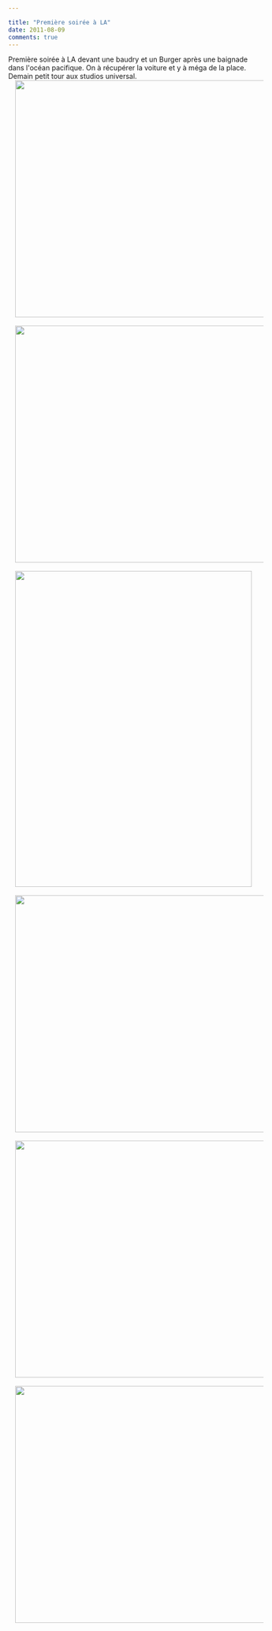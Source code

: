 ```yaml
---

title: "Première soirée à LA"
date: 2011-08-09
comments: true
---
```


<div class='post'>
    <div dir="ltr" style="text-align: left;" trbidi="on">
        <div>
            <div>Première soirée à LA devant une baudry et un Burger après une baignade dans l'océan pacifique. On à
                récupérer la voiture et y à méga de la place. Demain petit tour aux studios universal. <br />
                <div class="separator" style="clear: both; text-align: center;"><a
                        href="http://1.bp.blogspot.com/-o3v1Q-l4jNM/TlicVXrd82I/AAAAAAAAOvM/Y0EIyP4KWLw/s1600/IMG_20110808_192018.jpg"
                        imageanchor="1" style="margin-left: 1em; margin-right: 1em;"><img border="0" height="480"
                            src="http://1.bp.blogspot.com/-o3v1Q-l4jNM/TlicVXrd82I/AAAAAAAAOvM/Y0EIyP4KWLw/s640/IMG_20110808_192018.jpg"
                            width="640" /></a></div><br />
                <div class="separator" style="clear: both; text-align: center;"><a
                        href="http://3.bp.blogspot.com/--Qc7j4npIW4/TlicWP7ZXXI/AAAAAAAAOvQ/i3PfyVvUKwA/s1600/IMG_20110808_192028.jpg"
                        imageanchor="1" style="margin-left: 1em; margin-right: 1em;"><img border="0" height="480"
                            src="http://3.bp.blogspot.com/--Qc7j4npIW4/TlicWP7ZXXI/AAAAAAAAOvQ/i3PfyVvUKwA/s640/IMG_20110808_192028.jpg"
                            width="640" /></a></div><br />
                <div class="separator" style="clear: both; text-align: center;"><a
                        href="http://2.bp.blogspot.com/-PkYPmDb-6gs/TlicWo144ZI/AAAAAAAAOvU/QuP83FHGjQA/s1600/IMG_20110808_192040.jpg"
                        imageanchor="1" style="margin-left: 1em; margin-right: 1em;"><img border="0" height="640"
                            src="http://2.bp.blogspot.com/-PkYPmDb-6gs/TlicWo144ZI/AAAAAAAAOvU/QuP83FHGjQA/s640/IMG_20110808_192040.jpg"
                            width="480" /></a></div><br />
                <div class="separator" style="clear: both; text-align: center;"><a
                        href="http://1.bp.blogspot.com/-ULFEEUhb42s/TlicXK_b75I/AAAAAAAAOvY/V9AbnUBZfbU/s1600/IMG_20110808_195049.jpg"
                        imageanchor="1" style="margin-left: 1em; margin-right: 1em;"><img border="0" height="480"
                            src="http://1.bp.blogspot.com/-ULFEEUhb42s/TlicXK_b75I/AAAAAAAAOvY/V9AbnUBZfbU/s640/IMG_20110808_195049.jpg"
                            width="640" /></a></div><br />
                <div class="separator" style="clear: both; text-align: center;"><a
                        href="http://2.bp.blogspot.com/-N7qzxsnzNTc/TlicX3WhZDI/AAAAAAAAOvc/SrJ8cZd632Q/s1600/IMG_20110809_081931.jpg"
                        imageanchor="1" style="margin-left: 1em; margin-right: 1em;"><img border="0" height="480"
                            src="http://2.bp.blogspot.com/-N7qzxsnzNTc/TlicX3WhZDI/AAAAAAAAOvc/SrJ8cZd632Q/s640/IMG_20110809_081931.jpg"
                            width="640" /></a></div><br />
                <div class="separator" style="clear: both; text-align: center;"><a
                        href="http://4.bp.blogspot.com/-AWNqF5wzEO0/TlicYX4fTUI/AAAAAAAAOvg/f3LjWUVqLLo/s1600/IMG_20110809_082059.jpg"
                        imageanchor="1" style="margin-left: 1em; margin-right: 1em;"><img border="0" height="480"
                            src="http://4.bp.blogspot.com/-AWNqF5wzEO0/TlicYX4fTUI/AAAAAAAAOvg/f3LjWUVqLLo/s640/IMG_20110809_082059.jpg"
                            width="640" /></a></div>
                <div class="separator" style="clear: both; text-align: left;"><br /></div><br />
            </div>
        </div>
    </div>
</div>